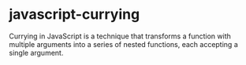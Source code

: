 # javascript-currying
Currying in JavaScript is a technique that transforms a function with multiple arguments into a series of nested functions, each accepting a single argument.
